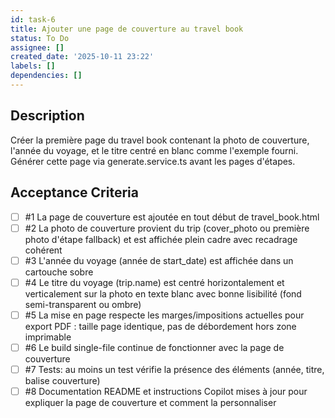```yaml
---
id: task-6
title: Ajouter une page de couverture au travel book
status: To Do
assignee: []
created_date: '2025-10-11 23:22'
labels: []
dependencies: []
---
```


## Description

<!-- SECTION:DESCRIPTION:BEGIN -->
Créer la première page du travel book contenant la photo de couverture, l'année du voyage, et le titre centré en blanc comme l'exemple fourni. Générer cette page via generate.service.ts avant les pages d'étapes.
<!-- SECTION:DESCRIPTION:END -->

## Acceptance Criteria
<!-- AC:BEGIN -->
- [ ] #1 La page de couverture est ajoutée en tout début de travel_book.html
- [ ] #2 La photo de couverture provient du trip (cover_photo ou première photo d'étape fallback) et est affichée plein cadre avec recadrage cohérent
- [ ] #3 L'année du voyage (année de start_date) est affichée dans un cartouche sobre
- [ ] #4 Le titre du voyage (trip.name) est centré horizontalement et verticalement sur la photo en texte blanc avec bonne lisibilité (fond semi-transparent ou ombre)
- [ ] #5 La mise en page respecte les marges/impositions actuelles pour export PDF : taille page identique, pas de débordement hors zone imprimable
- [ ] #6 Le build single-file continue de fonctionner avec la page de couverture
- [ ] #7 Tests: au moins un test vérifie la présence des éléments (année, titre, balise couverture)
- [ ] #8 Documentation README et instructions Copilot mises à jour pour expliquer la page de couverture et comment la personnaliser
<!-- AC:END -->
